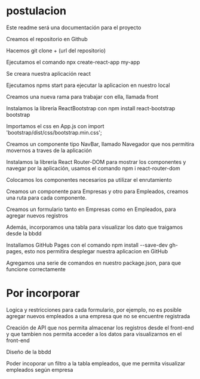 # postulacion

Este readme será una documentación para el proyecto

Creamos el repositorio en Github

Hacemos git clone + (url del repositorio)

Ejecutamos el comando npx create-react-app my-app

Se creara nuestra aplicación react

Ejecutamos npms start para ejecutar la aplicacion en nuestro local

Creamos una nueva rama para trabajar con ella, llamada front

Instalamos la librería ReactBootstrap con npm install react-bootstrap bootstrap

Importamos el css en App.js con import 'bootstrap/dist/css/bootstrap.min.css';

Creamos un componente tipo NavBar, llamado Navegador que nos permitira movernos a traves de la aplicación

Instalamos la librería React Router-DOM para mostrar los componentes y navegar por la aplicación, usamos el comando npm i react-router-dom

Colocamos los componentes necesarios pa utilizar el enrutamiento

Creamos un componente para Empresas y otro para Empleados, creamos una ruta para cada componente.

Creamos un formulario tanto en Empresas como en Empleados, para agregar nuevos registros

Además, incorporamos una tabla para visualizar los dato que traigamos desde la bbdd

Installamos GitHub Pages con el comando npm install --save-dev gh-pages, esto nos permitira desplegar nuestra aplicacion en GitHub

Agregamos una serie de comandos en nuestro package.json, para que funcione correctamente

# Por incorporar

Logica y restricciones para cada formulario, por ejemplo, no es posible agregar nuevos empleados a una empresa que no se encuentre registrada

Creación de API que nos permita almacenar los registros desde el front-end y que tambien nos permita acceder a los datos para visualizarnos en el front-end

Diseño de la bbdd

Poder incoporar un filtro a la tabla empleados, que me permita visualizar empleados según empresa
